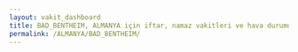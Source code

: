 ```yaml
---
layout: vakit_dashboard
title: BAD_BENTHEIM, ALMANYA için iftar, namaz vakitleri ve hava durumu - ilçe/eyalet seç
permalink: /ALMANYA/BAD_BENTHEIM/
---
```


<script type="text/javascript">
  var GLOBAL_COUNTRY = 'ALMANYA';
  var GLOBAL_CITY = 'BAD_BENTHEIM';
  var GLOBAL_STATE = '';
  var lat = 72;
  var lon = 21;
</script>
